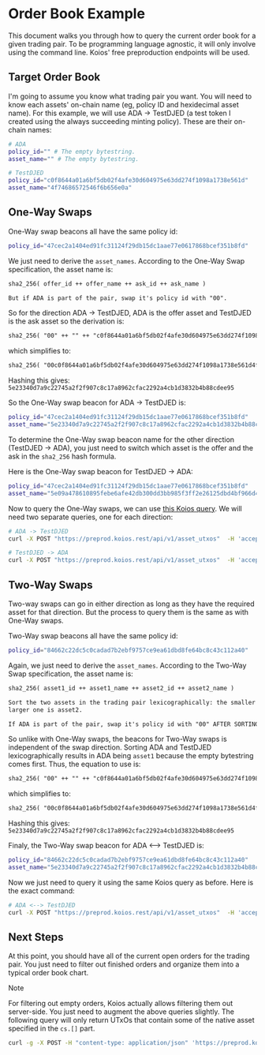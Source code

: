 # Order Book Example

This document walks you through how to query the current order book for a given trading pair. To be
programming language agnostic, it will only involve using the command line. Koios' free
preproduction endpoints will be used.

## Target Order Book

I'm going to assume you know what trading pair you want. You will need to know each assets' on-chain
name (eg, policy ID and hexidecimal asset name). For this example, we will use ADA -> TestDJED (a
test token I created using the always succeeding minting policy). These are their on-chain names:

```bash
# ADA
policy_id="" # The empty bytestring.
asset_name="" # The empty bytestring.

# TestDJED
policy_id="c0f8644a01a6bf5db02f4afe30d604975e63dd274f1098a1738e561d"
asset_name="4f74686572546f6b656e0a"
```

## One-Way Swaps

One-Way swap beacons all have the same policy id:
```bash
policy_id="47cec2a1404ed91fc31124f29db15dc1aae77e0617868bcef351b8fd"
```

We just need to derive the `asset_names`. According to the One-Way Swap specification, the asset
name is: 

```txt
sha2_256( offer_id ++ offer_name ++ ask_id ++ ask_name )

But if ADA is part of the pair, swap it's policy id with "00".
```

So for the direction ADA -> TestDJED, ADA is the offer asset and TestDJED is the ask asset so the
derivation is:

```txt
sha2_256( "00" ++ "" ++ "c0f8644a01a6bf5db02f4afe30d604975e63dd274f1098a1738e561d" ++ "4f74686572546f6b656e0a" )
```

which simplifies to:

```txt
sha2_256( "00c0f8644a01a6bf5db02f4afe30d604975e63dd274f1098a1738e561d4f74686572546f6b656e0a" )
```

Hashing this gives: `5e23340d7a9c22745a2f2f907c8c17a8962cfac2292a4cb1d3832b4b88cdee95`

So the One-Way swap beacon for ADA -> TestDJED is:

```bash
policy_id="47cec2a1404ed91fc31124f29db15dc1aae77e0617868bcef351b8fd"
asset_name="5e23340d7a9c22745a2f2f907c8c17a8962cfac2292a4cb1d3832b4b88cdee95"
```

To determine the One-Way swap beacon name for the other direction (TestDJED -> ADA), you just need
to switch which asset is the offer and the ask in the `sha2_256` hash formula.

Here is the One-Way swap beacon for TestDJED -> ADA:

```bash
policy_id="47cec2a1404ed91fc31124f29db15dc1aae77e0617868bcef351b8fd"
asset_name="5e09a478610895febe6afe42db300dd3bb985f3ff2e26125dbd4bf966d473350"
```

Now to query the One-Way swaps, we can use [this Koios
query](https://preprod.koios.rest/#post-/asset_utxos). We will need two separate queries, one for
each direction:

```bash
# ADA -> TestDJED
curl -X POST "https://preprod.koios.rest/api/v1/asset_utxos"  -H 'accept: application/json' -H 'content-type: application/json'  -d '{"_asset_list":[["47cec2a1404ed91fc31124f29db15dc1aae77e0617868bcef351b8fd","5e23340d7a9c22745a2f2f907c8c17a8962cfac2292a4cb1d3832b4b88cdee95"]],"_extended":true}'

# TestDJED -> ADA
curl -X POST "https://preprod.koios.rest/api/v1/asset_utxos"  -H 'accept: application/json' -H 'content-type: application/json'  -d '{"_asset_list":[["47cec2a1404ed91fc31124f29db15dc1aae77e0617868bcef351b8fd","5e09a478610895febe6afe42db300dd3bb985f3ff2e26125dbd4bf966d473350"]],"_extended":true}'
```

## Two-Way Swaps

Two-way swaps can go in either direction as long as they have the required asset for that direction.
But the process to query them is the same as with One-Way swaps.

Two-Way swap beacons all have the same policy id:
```bash
policy_id="84662c22dc5c0cadad7b2ebf9757ce9ea61dbd8fe64bc8c43c112a40"
```

Again, we just need to derive the `asset_names`. According to the Two-Way Swap specification, the asset
name is: 

```txt
sha2_256( asset1_id ++ asset1_name ++ asset2_id ++ asset2_name )

Sort the two assets in the trading pair lexicographically: the smaller asset is asset1 and the
larger one is asset2.

If ADA is part of the pair, swap it's policy id with "00" AFTER SORTING.
```

So unlike with One-Way swaps, the beacons for Two-Way swaps is independent of the swap direction.
Sorting ADA and TestDJED lexicographically results in ADA being `asset1` because the empty
bytestring comes first. Thus, the equation to use is:

```txt
sha2_256( "00" ++ "" ++ "c0f8644a01a6bf5db02f4afe30d604975e63dd274f1098a1738e561d" ++ "4f74686572546f6b656e0a" )
```

which simplifies to:

```txt
sha2_256( "00c0f8644a01a6bf5db02f4afe30d604975e63dd274f1098a1738e561d4f74686572546f6b656e0a" )
```

Hashing this gives: `5e23340d7a9c22745a2f2f907c8c17a8962cfac2292a4cb1d3832b4b88cdee95`

Finaly, the Two-Way swap beacon for ADA <--> TestDJED is:

```bash
policy_id="84662c22dc5c0cadad7b2ebf9757ce9ea61dbd8fe64bc8c43c112a40"
asset_name="5e23340d7a9c22745a2f2f907c8c17a8962cfac2292a4cb1d3832b4b88cdee95"
```

Now we just need to query it using the same Koios query as before. Here is the exact command:

```bash
# ADA <--> TestDJED
curl -X POST "https://preprod.koios.rest/api/v1/asset_utxos"  -H 'accept: application/json' -H 'content-type: application/json'  -d '{"_asset_list":[["84662c22dc5c0cadad7b2ebf9757ce9ea61dbd8fe64bc8c43c112a40","5e23340d7a9c22745a2f2f907c8c17a8962cfac2292a4cb1d3832b4b88cdee95"]],"_extended":true}'
```

## Next Steps

At this point, you should have all of the current open orders for the trading pair. You just need to
filter out finished orders and organize them into a typical order book chart.

> [!NOTE]
> For filtering out empty orders, Koios actually allows filtering them out server-side. You just
> need to augment the above queries slightly. The following query will only return UTxOs that
> contain some of the native asset specified in the `cs.[]` part.
> ```bash
> curl -g -X POST -H "content-type: application/json" 'https://preprod.koios.rest/api/v1/asset_utxos?select=is_spent,asset_list&is_spent=eq.false&asset_list=cs.[{"policy_id":"c0f8644a01a6bf5db02f4afe30d604975e63dd274f1098a1738e561d","asset_name":"4f74686572546f6b656e0a"}]' -d '{"_asset_list":[ ["84662c22dc5c0cadad7b2ebf9757ce9ea61dbd8fe64bc8c43c112a40","5e23340d7a9c22745a2f2f907c8c17a8962cfac2292a4cb1d3832b4b88cdee95"] ], "_extended": true }'
> ```
